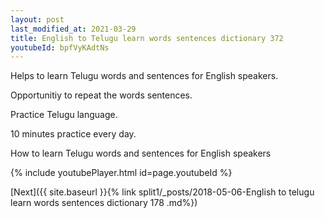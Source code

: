 ```yaml
---
layout: post
last_modified_at: 2021-03-29
title: English to Telugu learn words sentences dictionary 372 
youtubeId: bpfVyKAdtNs
---
```

 
 
Helps to learn Telugu words and sentences for English speakers.

Opportunitiy to repeat the words sentences. 

Practice Telugu language. 
 
10 minutes practice every day. 
 
How to learn Telugu words and sentences for English speakers 
 
{% include youtubePlayer.html id=page.youtubeId %}
 
 
[Next]({{ site.baseurl }}{% link  split1/_posts/2018-05-06-English to telugu learn words sentences dictionary 178 .md%})
 
